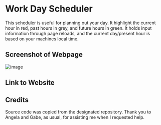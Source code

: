 # Work Day Scheduler 

This scheduler is useful for planning out your day. It highlight the current hour in red, past hours in grey, and future hours in green. It holds input information through page reloads, and the current day/present hour is based on your machines local time. 

## Screenshot of Webpage
![image](https://github.com/Sulxy/Joshs-Scheduler/assets/149080702/2aefea9a-d36b-432e-90ca-4a4073030832)



## Link to Website


## Credits 

Source code was copied from the designated repository. Thank you to Angela and Gabe, as usual, for assisting me when I requested help. 
